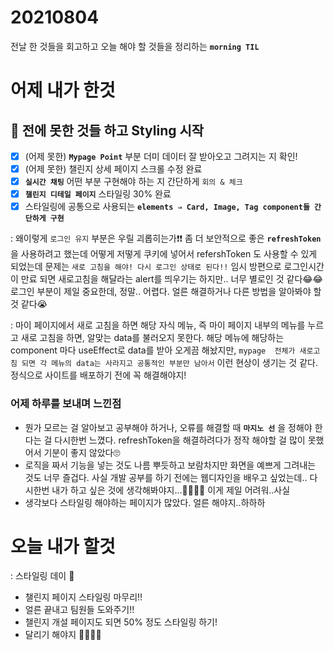 # 20210804
전날 한 것들을 회고하고 오늘 해야 할 것들을 정리하는 **`morning TIL`**

# 어제 내가 한것

## 📌 전에 못한 것들 하고 Styling 시작

- [x] (어제 못한) **`Mypage Point`** 부분 더미 데이터 잘 받아오고 그려지는 지 확인!
- [x] (어제 못한) 챌린지 상세 페이지 스크롤 수정 완료
- [x] **`실시간 채팅`** 어떤 부분 구현해야 하는 지 간단하게 `회의 & 체크`
- [x] **`챌린지 디테일 페이지`** 스타일링 30% 완료
- [x] 스타일링에 공통으로 사용되는 **`elements ⇒ Card, Image, Tag component들 간단하게 구현`**

: 왜이렇게 `로그인 유지` 부분은 우릴 괴롭히는가❗❗ 좀 더 보안적으로 좋은 **`refreshToken`** 을 사용하려고 했는데
어떻게 저떻게 쿠키에 넣어서 refershToken 도 사용할 수 있게 되었는데 문제는 `새로 고침을 해야! 다시 로그인 상태로 된다!!`
임시 방편으로 로그인시간이 만료 되면 새로고침을 해달라는 alert를 띄우기는 하지만.. 너무 별로인 것 같다😂😂 로그인 부분이
제일 중요한데, 정말.. 어렵다. 얼른 해결하거나 다른 방법을 알아봐야 할 것 같다😭

: 마이 페이지에서 새로 고침을 하면 해당 자식 메뉴, 즉 마이 페이지 내부의 메뉴를 누르고 새로 고침을 하면, 알맞는
data를 불러오지 못한다. 해당 메뉴에 해당하는 component 마다 useEffect로 data를 받아 오게끔 해놨지만, `mypage 
전체가 새로고침 되면 각 메뉴의 data는 사라지고 공통적인 부분만 남아서` 이런 현상이 생기는 것 같다. 정식으로 사이트를
배포하기 전에 꼭 해결해야지!

### 어제 하루를 보내며 느낀점
 - 뭔가 모르는 걸 알아보고 공부해야 하거나, 오류를 해결할 때 **`마지노 선`** 을 정해야 한다는 걸 다시한번 느꼈다.
  refreshToken을 해결하려다가 정작 해야할 걸 많이 못했어서 기분이 좋지 않았다🙄
 - 로직을 짜서 기능을 넣는 것도 나름 뿌듯하고 보람차지만 화면을 예쁘게 그려내는 것도 너무 즐겁다. 사실 개발 공부를 
  하기 전에는 웹디자인을 배우고 싶었는데.. 다시한번 내가 하고 싶은 것에 생각해봐야지...🤦‍♀️🤷‍♀️ 이게 제일 어려워..사실
 - 생각보다 스타일링 해야하는 페이지가 많았다. 얼른 해야지..하하하

# 오늘 내가 할것
: 스타일링 데이 🎨

- 챌린지 페이지 스타일링 마무리!!
- 얼른 끝내고 팀원들 도와주기!!
- 챌린지 개설 페이지도 되면 50% 정도 스타일링 하기!
- 달리기 해야지 🏃‍♀️🏃‍♂️

